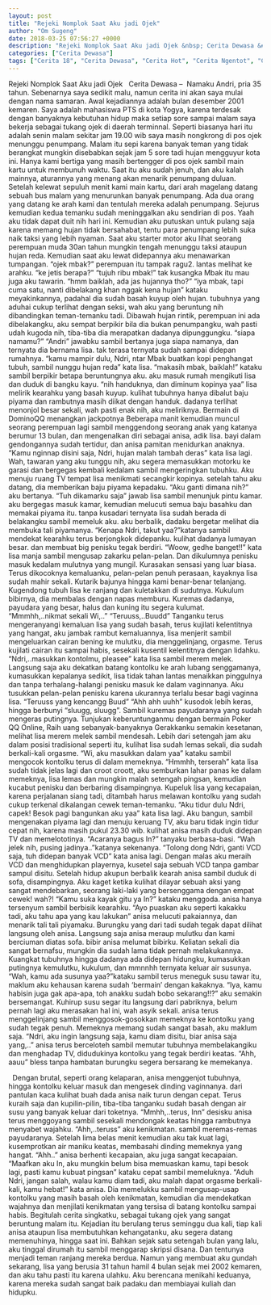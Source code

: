 ```yaml
---
layout: post
title: "Rejeki Nomplok Saat Aku jadi Ojek"
author: "Om Sugeng"
date: 2018-03-25 07:56:27 +0000
description: "Rejeki Nomplok Saat Aku jadi Ojek &nbsp; Cerita Dewasa &#8211;\u00a0\u00a0Namaku Andri, pria 35 tahun. Sebenarnya saya sedikit malu, namun cerita ini akan saya mulai dengan nama samaran. Awal kejadiannya adala..."
categories: ["Cerita Dewasa"]
tags: ["Cerita 18", "Cerita Dewasa", "Cerita Hot", "Cerita Ngentot", "Cerita Panas", "Kumpulan Cerita Dewasa"]
---
```



Rejeki Nomplok Saat Aku jadi Ojek
&nbsp;
Cerita Dewasa &#8211;  Namaku Andri, pria 35 tahun. Sebenarnya saya sedikit malu, namun cerita ini akan saya mulai dengan nama samaran. Awal kejadiannya adalah bulan desember 2001 kemaren. Saya adalah mahasiswa PTS di kota Yogya, karena terdesak dengan banyaknya kebutuhan hidup maka setiap sore sampai malam saya bekerja sebagai tukang ojek di daerah terminnal.
Seperti biasanya hari itu adalah senin malam sekitar jam 19.00 wib saya masih nongkrong di pos ojek menunggu penumpang. Malam itu sepi karena banyak teman yang tidak berangkat mungkin disebabkan sejak jam 5 sore tadi hujan mengguyur kota ini. Hanya kami bertiga yang masih bertengger di pos ojek sambil main kartu untuk membunuh waktu.
Saat itu aku sudah jenuh, dan aku kalah mainnya, aturannya yang menang akan menarik penumpang duluan. Setelah kelewat sepuluh menit kami main kartu, dari arah magelang datang sebuah bus malam yang menurunkan banyak penumpang. Ada dua orang yang datang ke arah kami dan tentulah mereka adalah penumpang. Sejurus kemudian kedua temanku sudah meninggalkan aku sendirian di pos. Yaah aku tidak dapat duit nih hari ini. Kemudian aku putuskan untuk pulang saja karena memang hujan tidak bersahabat, tentu para penumpang lebih suka naik taksi yang lebih nyaman. Saat aku starter motor aku lihat seorang perempuan muda 30an tahun mungkin tengah menunggu taksi ataupun hujan reda. Kemudian saat aku lewat didepannya aku menawarkan tumpangan.
“ojek mbak?”
perempuan itu tampak ragu2. lantas melihat ke arahku.
“ke jetis berapa?”
“tujuh ribu mbak!” tak kusangka Mbak itu mau juga aku tawarin.
“hmm baiklah, ada jas hujannya tho?”
“iya mbak, tapi cuma satu, nanti dibelakang khan nggak kena hujan” kataku meyakinkannya, padahal dia sudah basah kuyup oleh hujan. tubuhnya yang aduhai cukup terlihat dengan seksi, wah aku yang beruntung nih dibandingkan teman-temanku tadi.
Dibawah hujan rintik, perempuan ini ada dibelakangku, aku sempat berpikir bila dia bukan penumpangku, wah pasti udah kugoda nih, tiba-tiba dia merapatkan dadanya dipunggungku.
“siapa namamu?”
“Andri” jawabku sambil bertanya juga siapa namanya, dan ternyata dia bernama lisa. tak terasa ternyata sudah sampai didepan rumahnya.
“kamu mampir dulu, Ndri, ntar Mbak buatkan kopi penghangat tubuh, sambil nunggu hujan reda” kata lisa.
“makasih mbak, baiklah!” kataku sambil berpikir betapa beruntungnya aku. aku masuk rumah mengikuti lisa dan duduk di bangku kayu.
“nih handuknya, dan diminum kopinya yaa” lisa melirik kearahku yang basah kuyup. kulihat tubuhnya hanya dibalut baju piyama dan rambutnya masih diikat dengan handuk. dadanya terlihat menonjol besar sekali, wah pasti enak nih, aku meliriknya. Bermain di DominoQQ menangkan jackpotnya
Beberapa manit kemudian muncul seorang perempuan lagi sambil menggendong seorang anak yang katanya berumur 13 bulan, dan mengenalkan diri sebagai anisa, adik lisa. bayi dalam gendongannya sudah tertidur, dan anisa pamitan menidurkan anaknya.
“Kamu nginnap disini saja, Ndri, hujan malah tambah deras” kata lisa lagi.
Wah, tawaran yang aku tunggu nih, aku segera memasukkan motorku ke garasi dan bergegas kembali kedalam sambil mengeringkan tubuhku. Aku menuju ruang TV tempat lisa menikmati secangkir kopinya. setelah tahu aku datang, dia memberikan baju piyama kepadaku.
“Aku ganti dimana nih?” aku bertanya.
“Tuh dikamarku saja” jawab lisa sambil menunjuk pintu kamar. aku bergegas masuk kamar, kemudian melucuti semua baju basahku dan memakai piyama itu. tanpa kusadari ternyata lisa sudah berada di belakangku sambil memeluk aku. aku berbalik, dadaku bergetar melihat dia membuka tali piyamanya.
“Kenapa Ndri, takut yaa?”katanya sambil mendekat kearahku terus berjongkok didepanku. kulihat dadanya lumayan besar. dan membuat big penisku tegak berdiri.
“Woow, gedhe banget!!” kata lisa manja sambil mengusap zakarku pelan-pelan.
Dan dikulumnya penisku masuk kedalam mulutnya yang mungil. Kurasakan sensasi yang luar biasa. Terus dikocoknya kemaluanku, pelan-pelan penuh perasaan, kayaknya lisa sudah mahir sekali. Kutarik bajunya hingga kami benar-benar telanjang. Kugendong tubuh lisa ke ranjang dan kuletakkan di sudutnya. Kukulum bibirnya, dia membalas dengan napas memburu. Kuremas dadanya, payudara yang besar, halus dan kuning itu segera kulumat.
“Mmmhh,..nikmat sekali Wi,..”
“Teruuss,..Buudd”
Tanganku terus mengeranyangi kemaluan lisa yang sudah basah, terus kujilati kelentitnya yang hangat, aku jambak rambut kemaluannya, lisa menjerit sambil mengeluarkan cairan bening ke mulutku, dia menggelinjang, orgasme.
Terus kujilati cairan itu sampai habis, sesekali kusentil kelentitnya dengan lidahku.
“Ndri,..masukkan kontolmu, pleasee” kata lisa sambil merem melek.
Langsung saja aku dekatkan batang kontolku ke arah lubang senggamanya, kumasukkan kepalanya sedikit, lisa tidak tahan lantas menaikkan pinggulnya dan tanpa terhalang-halangi penisku masuk ke dalam vaginnanya.
Aku tusukkan pelan-pelan penisku karena ukurannya terlalu besar bagi vaginna lisa.
“Teruuss yang kencangg Buud”
“Ahh ahh uuhh” kusodok lebih keras, hingga berbunyi “sluugg, sluugg”. Sambil kuremas payudaranya yang sudah mengeras putingnya. Tunjukan keberuntunganmu dengan bermain Poker QQ Online, Raih uang sebanyak-banyaknya
Gerakkanku semakin kesetanan, melihat lisa merem melek sambil mendesah. Lebih dari setengah jam aku dalam posisi tradisional seperti itu, kulihat lisa sudah lemas sekali, dia sudah berkali-kali orgasme.
“Wi, aku masukkan dalam yaa” kataku sambil mengocok kontolku terus di dalam memeknya.
“Hmmhh, terserah” kata lisa sudah tidak jelas lagi dan croot croott, aku semburkan lahar panas ke dalam memeknya, lisa lemas dan mungkin malah setengah pingsan, kemudian kucabut penisku dan berbaring disampingnya.
Kupeluk lisa yang kecapaian, karena perjalanan siang tadi, ditambah harus melawan kontolku yang sudah cukup terkenal dikalangan cewek teman-temanku.
“Aku tidur dulu Ndri, capek! Besok pagi bangunkan aku yaa” kata lisa lagi.
Aku bangun, sambil mengenakan piyama lagi dan menuju keruang TV, aku baru tidak ingin tidur cepat nih, karena masih pukul 23.30 wib. kulihat anisa masih duduk didepan TV dan memelototinya.
“Acaranya bagus In?” tanyaku berbasa-basi.
“Wah jelek nih, pusing jadinya..”katanya sekenanya.
“Tolong dong Ndri, ganti VCD saja, tuh didepan banyak VCD” kata anisa lagi.
Dengan malas aku meraih VCD dan menghidupkan playernya, kusetel saja sebuah VCD tanpa gambar sampul disitu.
Setelah hidup akupun berbalik kearah anisa sambil duduk di sofa, disampingnya.
Aku kaget ketika kulihat dilayar sebuah aksi yang sangat mendebarkan, seorang laki-laki yang bersenggama dengan empat cewek!
wah?!
“Kamu suka kayak gitu ya In?” kataku menggoda. anisa hanya tersenyum sambil berbisik kearahku.
“Ayo puaskan aku seperti kakakku tadi, aku tahu apa yang kau lakukan” anisa melucuti pakaiannya, dan menarik tali tali piyamaku.
Burungku yang dari tadi sudah tegak dapat dilihat langsung oleh anisa. Langsung saja anisa meraup mulutku dan kami berciuman diatas sofa. bibir anisa melumat bibirku. Keliatan sekali dia sangat bernafsu, mungkin dia sudah lama tidak pernah melakukannya. Kuangkat tubuhnya hingga dadanya ada didepan hidungku, kumasukkan putingnya kemulutku, kukulum, dan mmnnhh ternyata keluar air susunya.
“Wah, kamu ada susunya yaa?”kataku sambil terus meneguk susu tawar itu, maklum aku kehausan karena sudah ‘bermain’ dengan kakaknya.
“Iya, kamu habisin juga gak apa-apa, toh anakku sudah bobo sekarang!!?” aku semakin bersemangat.
Kuhirup susu segar itu langsung dari pabriknya, belum pernah lagi aku merasakan hal ini, wah asyik sekali. anisa terus menggelinjang sambil menggosok-gosokkan memeknya ke kontolku yang sudah tegak penuh.
Memeknya memang sudah sangat basah, aku maklum saja.
“Ndri, aku ingin langsung saja, kamu diam disitu, biar anisa saja yang,..” anisa terus berceloteh sambil memutar tubuhnya membelakangiku dan menghadap TV, didudukinya kontolku yang tegak berdiri keatas.
“Ahh, aauu” bless tanpa hambatan burungku segera bersarang ke memekanya.
&nbsp;

&nbsp;
Dengan brutal, seperti orang kelaparan, anisa menggenjot tubuhnya, hingga kontolku keluar masuk dan mengesek dinding vaginnanya. dari pantulan kaca kulihat buah dada anisa naik turun dengan cepat. Terus kuraih saja dan kupilin-pilin, tiba-tiba tanganku sudah basah dengan air susu yang banyak keluar dari toketnya.
“Mmhh,..terus, Inn” desisku
anisa terus menggoyang sambil sesekali mendongak keatas hingga rambutnya menyabet wajahku.
“Ahh,..teruss” aku kenikmatan. sambil meremas-remas payudaranya. Setelah lima belas menit kemudian aku tak kuat lagi, kusemprotkan air maniku keatas, membasahi dinding memeknya yang hangat.
“Ahh..” anisa berhenti kecapaian, aku juga sangat kecapaian.
“Maafkan aku In, aku mungkin belum bisa memuaskan kamu, tapi besok lagi, pasti kamu kubuat pingsan” kataku cepat sambil memeluknya.
“Aduh Ndri, jangan salah, walau kamu diam tadi, aku malah dapat orgasme berkali-kali, kamu hebat!” kata anisa.
Dia memelukku sambil mengusap-usap kontolku yang masih basah oleh kenikmatan, kemudian dia mendekatkan wajahnya dan menjilati kenikmatan yang tersisa di batang kontolku sampai habis.
Begitulah cerita singkatku, sebagai tukang ojek yang sangat beruntung malam itu. Kejadian itu berulang terus seminggu dua kali, tiap kali anisa ataupun lisa membutuhkan kehangatanku, aku segera datang memenuhinya, hingga saat ini. Bahkan sejak satu setengah bulan yang lalu, aku tinggal dirumah itu sambil menggarap skripsi disana.
Dan tentunya menjadi teman ranjang mereka berdua. Namun yang membuat aku gundah sekarang, lisa yang berusia 31 tahun hamil 4 bulan sejak mei 2002 kemaren, dan aku tahu pasti itu karena ulahku. Aku berencana menikahi keduanya, karena mereka sudah sangat baik padaku dan membiayai kuliah dan hidupku.
